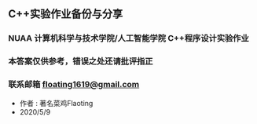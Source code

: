 ## C++实验作业备份与分享
### NUAA 计算机科学与技术学院/人工智能学院 C++程序设计实验作业
### 本答案仅供参考，错误之处还请批评指正
### 联系邮箱 floating1619@gmail.com

+ 作者 : 著名菜鸡Flaoting
+ 2020/5/9 
